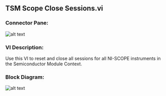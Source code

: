 ## **TSM Scope Close Sessions.vi**
### Connector Pane:
![alt text](/images/Instrument%20Control/Scope/TSM%20Scope%20Close%20Sessions.vic.png "TSM Scope Close Sessions.vi connector pane")

### VI Description:
Use this VI to reset and close all sessions for all NI-SCOPE instruments in the Semiconductor Module Context.

### Block Diagram:
![alt text](/images/Instrument%20Control/Scope/TSM%20Scope%20Close%20Sessions.vid.png "TSM Scope Close Sessions.vi block diagram")

